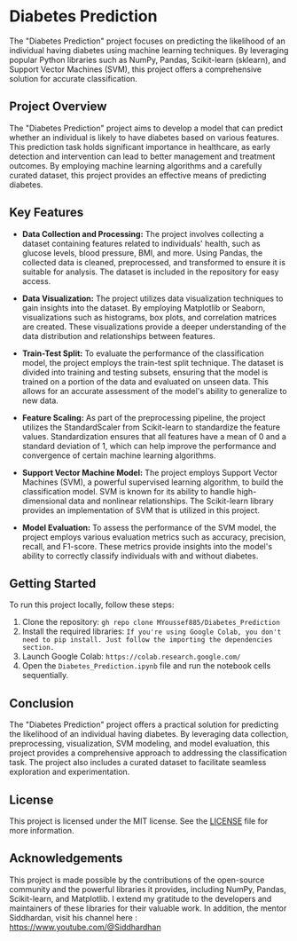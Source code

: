 # Diabetes Prediction

The "Diabetes Prediction" project focuses on predicting the likelihood of an individual having diabetes using machine learning techniques. By leveraging popular Python libraries such as NumPy, Pandas, Scikit-learn (sklearn), and Support Vector Machines (SVM), this project offers a comprehensive solution for accurate classification.

## Project Overview

The "Diabetes Prediction" project aims to develop a model that can predict whether an individual is likely to have diabetes based on various features. This prediction task holds significant importance in healthcare, as early detection and intervention can lead to better management and treatment outcomes. By employing machine learning algorithms and a carefully curated dataset, this project provides an effective means of predicting diabetes.

## Key Features

- **Data Collection and Processing:** The project involves collecting a dataset containing features related to individuals' health, such as glucose levels, blood pressure, BMI, and more. Using Pandas, the collected data is cleaned, preprocessed, and transformed to ensure it is suitable for analysis. The dataset is included in the repository for easy access.

- **Data Visualization:** The project utilizes data visualization techniques to gain insights into the dataset. By employing Matplotlib or Seaborn, visualizations such as histograms, box plots, and correlation matrices are created. These visualizations provide a deeper understanding of the data distribution and relationships between features.

- **Train-Test Split:** To evaluate the performance of the classification model, the project employs the train-test split technique. The dataset is divided into training and testing subsets, ensuring that the model is trained on a portion of the data and evaluated on unseen data. This allows for an accurate assessment of the model's ability to generalize to new data.

- **Feature Scaling:** As part of the preprocessing pipeline, the project utilizes the StandardScaler from Scikit-learn to standardize the feature values. Standardization ensures that all features have a mean of 0 and a standard deviation of 1, which can help improve the performance and convergence of certain machine learning algorithms.

- **Support Vector Machine Model:** The project employs Support Vector Machines (SVM), a powerful supervised learning algorithm, to build the classification model. SVM is known for its ability to handle high-dimensional data and nonlinear relationships. The Scikit-learn library provides an implementation of SVM that is utilized in this project.

- **Model Evaluation:** To assess the performance of the SVM model, the project employs various evaluation metrics such as accuracy, precision, recall, and F1-score. These metrics provide insights into the model's ability to correctly classify individuals with and without diabetes.

## Getting Started

To run this project locally, follow these steps:

1. Clone the repository: `gh repo clone MYoussef885/Diabetes_Prediction`
2. Install the required libraries: `If you're using Google Colab, you don't need to pip install. Just follow the importing the dependencies section.`
3. Launch Google Colab: `https://colab.research.google.com/`
4. Open the `Diabetes_Prediction.ipynb` file and run the notebook cells sequentially.

## Conclusion

The "Diabetes Prediction" project offers a practical solution for predicting the likelihood of an individual having diabetes. By leveraging data collection, preprocessing, visualization, SVM modeling, and model evaluation, this project provides a comprehensive approach to addressing the classification task. The project also includes a curated dataset to facilitate seamless exploration and experimentation.


## License

This project is licensed under the MIT license. See the [LICENSE](LICENSE) file for more information.

## Acknowledgements

This project is made possible by the contributions of the open-source community and the powerful libraries it provides, including NumPy, Pandas, Scikit-learn, and Matplotlib. I extend my gratitude to the developers and maintainers of these libraries for their valuable work. In addition, the mentor Siddhardan, visit his channel here : https://www.youtube.com/@Siddhardhan
